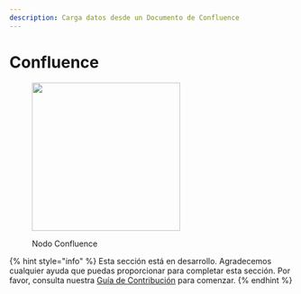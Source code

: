 ```yaml
---
description: Carga datos desde un Documento de Confluence
---
```


# Confluence

<figure><img src="../../../.gitbook/assets/image--3---1---1---1---1---1---1---1---1---1---1---1-.png" alt="" width="263"><figcaption><p>Nodo Confluence</p></figcaption></figure>

{% hint style="info" %}
Esta sección está en desarrollo. Agradecemos cualquier ayuda que puedas proporcionar para completar esta sección. Por favor, consulta nuestra [Guía de Contribución](../../../contributing/) para comenzar.
{% endhint %}
